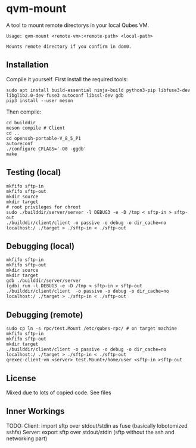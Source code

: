 # qvm-mount

A tool to mount remote directorys in your local Qubes VM.

```
Usage: qvm-mount <remote-vm>:<remote-path> <local-path>

Mounts remote directory if you confirm in dom0.
```

## Installation

Compile it yourself. First install the required tools:
```
sudo apt install build-essential ninja-build python3-pip libfuse3-dev libglib2.0-dev fuse3 autoconf libssl-dev gdb
pip3 install --user meson
```

Then compile:
```
cd builddir
meson compile # Client
cd ..
cd openssh-portable-V_8_5_P1
autoreconf
./configure CFLAGS='-O0 -ggdb'
make
```

## Testing (local)
```
mkfifo sftp-in
mkfifo sftp-out
mkdir source
mkdir target
# root privileges for chroot
sudo ./builddir/server/server -l DEBUG3 -e -D /tmp < sftp-in > sftp-out
./builddir/client/client -o passive -o debug -o dir_cache=no localhost:/ ./target > ./sftp-in < ./sftp-out
```

## Debugging (local)
```
mkfifo sftp-in
mkfifo sftp-out
mkdir source
mkdir target
gdb ./builddir/server/server
(gdb) run -l DEBUG3 -e -D /tmp < sftp-in > sftp-out
./builddir/client/client  -o passive -o debug -o dir_cache=no localhost:/ ./target > ./sftp-in < ./sftp-out
```

## Debugging (remote)
```
sudo cp ln -s rpc/test.Mount /etc/qubes-rpc/ # on target machine
mkfifo sftp-in
mkfifo sftp-out
mkdir target
./builddir/client/client -o passive -o debug -o dir_cache=no localhost:/ ./target > ./sftp-in < ./sftp-out
qrexec-client-vm <server> test.Mount+/home/user <sftp-in >sftp-out
```


## License

Mixed due to lots of copied code. See files

## Inner Workings

TODO:
Client: import sftp over stdout/stdin as fuse (basically lobotomized sshfs)
Server: export sftp over stdout/stdin (sftp without the ssh and networking part)